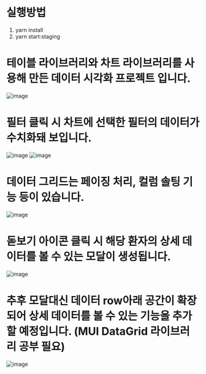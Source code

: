 # 실행방법

1. yarn install
2. yarn start:staging


# 테이블 라이브러리와 차트 라이브러리를 사용해 만든 데이터 시각화 프로젝트 입니다.

![image](https://user-images.githubusercontent.com/76252074/155842578-6161ac8b-4c35-4630-9650-6963e372f16c.png)

# 필터 클릭 시 차트에 선택한 필터의 데이터가 수치화돼 보입니다.
![image](https://user-images.githubusercontent.com/76252074/155842619-77c85467-7b42-428c-9bc7-9f8db0c7e13c.png)
![image](https://user-images.githubusercontent.com/76252074/155842651-039437d2-d0d7-4d2b-8846-99f6c046ba93.png)


# 데이터 그리드는 페이징 처리, 컬럼 솔팅 기능 등이 있습니다.
![image](https://user-images.githubusercontent.com/76252074/155842665-1d86975c-3247-479c-a0ca-de867bb52f33.png)

# 돋보기 아이콘 클릭 시 해당 환자의 상세 데이터를 볼 수 있는 모달이 생성됩니다.
![image](https://user-images.githubusercontent.com/76252074/155842750-80f73148-ea3b-44e2-bc56-9afc042e8f9d.png)

# 추후 모달대신 데이터 row아래 공간이 확장되어 상세 데이터를 볼 수 있는 기능을 추가 할 예정입니다. (MUI DataGrid 라이브러리 공부 필요)
![image](https://user-images.githubusercontent.com/76252074/155842681-26f9b1e7-5c00-49b0-a095-63d82d0b07e7.png)
